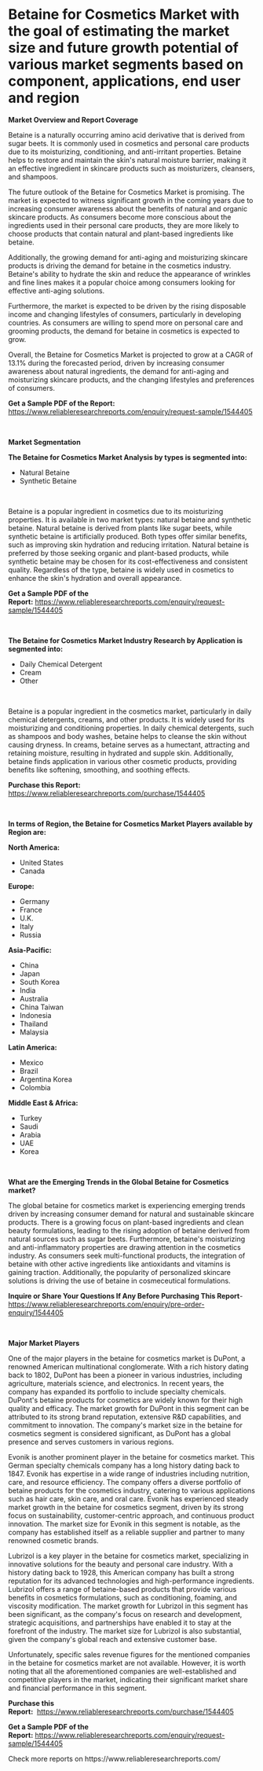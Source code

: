 <p><h1>Betaine for Cosmetics Market with the goal of estimating the market size and future growth potential of various market segments based on component, applications, end user and region</h1></p><p><strong>Market Overview and Report Coverage</strong></p>
<p><p>Betaine is a naturally occurring amino acid derivative that is derived from sugar beets. It is commonly used in cosmetics and personal care products due to its moisturizing, conditioning, and anti-irritant properties. Betaine helps to restore and maintain the skin's natural moisture barrier, making it an effective ingredient in skincare products such as moisturizers, cleansers, and shampoos.</p><p>The future outlook of the Betaine for Cosmetics Market is promising. The market is expected to witness significant growth in the coming years due to increasing consumer awareness about the benefits of natural and organic skincare products. As consumers become more conscious about the ingredients used in their personal care products, they are more likely to choose products that contain natural and plant-based ingredients like betaine.</p><p>Additionally, the growing demand for anti-aging and moisturizing skincare products is driving the demand for betaine in the cosmetics industry. Betaine's ability to hydrate the skin and reduce the appearance of wrinkles and fine lines makes it a popular choice among consumers looking for effective anti-aging solutions.</p><p>Furthermore, the market is expected to be driven by the rising disposable income and changing lifestyles of consumers, particularly in developing countries. As consumers are willing to spend more on personal care and grooming products, the demand for betaine in cosmetics is expected to grow.</p><p>Overall, the Betaine for Cosmetics Market is projected to grow at a CAGR of 13.1% during the forecasted period, driven by increasing consumer awareness about natural ingredients, the demand for anti-aging and moisturizing skincare products, and the changing lifestyles and preferences of consumers.</p></p>
<p><strong>Get a Sample PDF of the Report:</strong> <a href="https://www.reliableresearchreports.com/enquiry/request-sample/1544405">https://www.reliableresearchreports.com/enquiry/request-sample/1544405</a></p>
<p>&nbsp;</p>
<p><strong>Market Segmentation</strong></p>
<p><strong>The Betaine for Cosmetics Market Analysis by types is segmented into:</strong></p>
<p><ul><li>Natural Betaine</li><li>Synthetic Betaine</li></ul></p>
<p>&nbsp;</p>
<p><p>Betaine is a popular ingredient in cosmetics due to its moisturizing properties. It is available in two market types: natural betaine and synthetic betaine. Natural betaine is derived from plants like sugar beets, while synthetic betaine is artificially produced. Both types offer similar benefits, such as improving skin hydration and reducing irritation. Natural betaine is preferred by those seeking organic and plant-based products, while synthetic betaine may be chosen for its cost-effectiveness and consistent quality. Regardless of the type, betaine is widely used in cosmetics to enhance the skin's hydration and overall appearance.</p></p>
<p><strong>Get a Sample PDF of the Report:</strong>&nbsp;<a href="https://www.reliableresearchreports.com/enquiry/request-sample/1544405">https://www.reliableresearchreports.com/enquiry/request-sample/1544405</a></p>
<p>&nbsp;</p>
<p><strong>The Betaine for Cosmetics Market Industry Research by Application is segmented into:</strong></p>
<p><ul><li>Daily Chemical Detergent</li><li>Cream</li><li>Other</li></ul></p>
<p>&nbsp;</p>
<p><p>Betaine is a popular ingredient in the cosmetics market, particularly in daily chemical detergents, creams, and other products. It is widely used for its moisturizing and conditioning properties. In daily chemical detergents, such as shampoos and body washes, betaine helps to cleanse the skin without causing dryness. In creams, betaine serves as a humectant, attracting and retaining moisture, resulting in hydrated and supple skin. Additionally, betaine finds application in various other cosmetic products, providing benefits like softening, smoothing, and soothing effects.</p></p>
<p><strong>Purchase this Report:</strong>&nbsp; <a href="https://www.reliableresearchreports.com/purchase/1544405">https://www.reliableresearchreports.com/purchase/1544405</a></p>
<p>&nbsp;</p>
<p><strong>In terms of Region, the Betaine for Cosmetics Market Players available by Region are:</strong></p>
<p>
    <p> <strong> North America: </strong>
        <ul>
            <li>United States</li>
            <li>Canada</li>
        </ul>
        </p> 
    <p> <strong> Europe: </strong>
        <ul>
            <li>Germany</li>
            <li>France</li>
            <li>U.K.</li>
            <li>Italy</li>
            <li>Russia</li>
        </ul>
        </p> 
    <p> <strong> Asia-Pacific: </strong>
        <ul>
            <li>China</li>
            <li>Japan</li>
            <li>South Korea</li>
            <li>India</li>
            <li>Australia</li>
            <li>China Taiwan</li>
            <li>Indonesia</li>
            <li>Thailand</li>
            <li>Malaysia</li>
        </ul>
        </p> 
    <p> <strong> Latin America: </strong>
        <ul>
            <li>Mexico</li>
            <li>Brazil</li>
            <li>Argentina Korea</li>
            <li>Colombia</li>
        </ul>
        </p> 
    <p> <strong> Middle East & Africa: </strong>
        <ul>
            <li>Turkey</li>
            <li>Saudi</li>
            <li>Arabia</li>
            <li>UAE</li>
            <li>Korea</li>
        </ul>
    </p>
    </p>
<p>&nbsp;</p>
<p><strong>What are the Emerging Trends in the Global Betaine for Cosmetics market?</strong></p>
<p><p>The global betaine for cosmetics market is experiencing emerging trends driven by increasing consumer demand for natural and sustainable skincare products. There is a growing focus on plant-based ingredients and clean beauty formulations, leading to the rising adoption of betaine derived from natural sources such as sugar beets. Furthermore, betaine's moisturizing and anti-inflammatory properties are drawing attention in the cosmetics industry. As consumers seek multi-functional products, the integration of betaine with other active ingredients like antioxidants and vitamins is gaining traction. Additionally, the popularity of personalized skincare solutions is driving the use of betaine in cosmeceutical formulations.</p></p>
<p><strong>Inquire or Share Your Questions If Any Before Purchasing This Report</strong>- <a href="https://www.reliableresearchreports.com/enquiry/pre-order-enquiry/1544405">https://www.reliableresearchreports.com/enquiry/pre-order-enquiry/1544405</a></p>
<p>&nbsp;</p>
<p><strong>Major Market Players</strong></p>
<p><p>One of the major players in the betaine for cosmetics market is DuPont, a renowned American multinational conglomerate. With a rich history dating back to 1802, DuPont has been a pioneer in various industries, including agriculture, materials science, and electronics. In recent years, the company has expanded its portfolio to include specialty chemicals. DuPont's betaine products for cosmetics are widely known for their high quality and efficacy. The market growth for DuPont in this segment can be attributed to its strong brand reputation, extensive R&D capabilities, and commitment to innovation. The company's market size in the betaine for cosmetics segment is considered significant, as DuPont has a global presence and serves customers in various regions.</p><p>Evonik is another prominent player in the betaine for cosmetics market. This German specialty chemicals company has a long history dating back to 1847. Evonik has expertise in a wide range of industries including nutrition, care, and resource efficiency. The company offers a diverse portfolio of betaine products for the cosmetics industry, catering to various applications such as hair care, skin care, and oral care. Evonik has experienced steady market growth in the betaine for cosmetics segment, driven by its strong focus on sustainability, customer-centric approach, and continuous product innovation. The market size for Evonik in this segment is notable, as the company has established itself as a reliable supplier and partner to many renowned cosmetic brands.</p><p>Lubrizol is a key player in the betaine for cosmetics market, specializing in innovative solutions for the beauty and personal care industry. With a history dating back to 1928, this American company has built a strong reputation for its advanced technologies and high-performance ingredients. Lubrizol offers a range of betaine-based products that provide various benefits in cosmetics formulations, such as conditioning, foaming, and viscosity modification. The market growth for Lubrizol in this segment has been significant, as the company's focus on research and development, strategic acquisitions, and partnerships have enabled it to stay at the forefront of the industry. The market size for Lubrizol is also substantial, given the company's global reach and extensive customer base.</p><p>Unfortunately, specific sales revenue figures for the mentioned companies in the betaine for cosmetics market are not available. However, it is worth noting that all the aforementioned companies are well-established and competitive players in the market, indicating their significant market share and financial performance in this segment.</p></p>
<p><strong>Purchase this Report:</strong>&nbsp;&nbsp;<a href="https://www.reliableresearchreports.com/purchase/1544405">https://www.reliableresearchreports.com/purchase/1544405</a></p>
<p></p>
<p><strong>Get a Sample PDF of the Report:</strong>&nbsp;<a href="https://www.reliableresearchreports.com/enquiry/request-sample/1544405">https://www.reliableresearchreports.com/enquiry/request-sample/1544405</a></p>
<p>Check more reports on https://www.reliableresearchreports.com/</p>